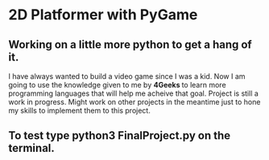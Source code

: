 # 2D Platformer with PyGame
## Working on a little more python to get a hang of it.
I have always wanted to build a video game since I was a kid. Now I am going to use the knowledge given to me by <strong>4Geeks </strong>to learn more programming languages that will help me acheive that goal.
Project is still a work in progress. Might work on other projects in the meantime just to hone my skills to implement them to this project.

## To test type python3 FinalProject.py on the terminal.
